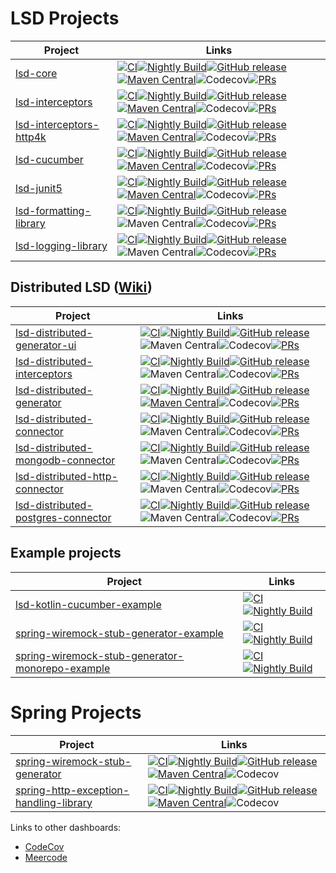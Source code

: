 # LSD Projects


| Project                                                                              | Links                                                                                                                                                                                                                                                                                                                                                                                                                                                                                                                                                                                                                                                                                                                                                                                                                                                                                                                                                                                                                                                                                      |
|--------------------------------------------------------------------------------------|--------------------------------------------------------------------------------------------------------------------------------------------------------------------------------------------------------------------------------------------------------------------------------------------------------------------------------------------------------------------------------------------------------------------------------------------------------------------------------------------------------------------------------------------------------------------------------------------------------------------------------------------------------------------------------------------------------------------------------------------------------------------------------------------------------------------------------------------------------------------------------------------------------------------------------------------------------------------------------------------------------------------------------------------------------------------------------------------|
| [lsd-core](https://github.com/lsd-consulting/lsd-core)                               | [![CI](https://github.com/lsd-consulting/lsd-core/actions/workflows/ci.yml/badge.svg?branch=main)](https://github.com/lsd-consulting/lsd-core/actions/workflows/ci.yml)[![Nightly Build](https://github.com/lsd-consulting/lsd-core/actions/workflows/nightly.yml/badge.svg)](https://github.com/lsd-consulting/lsd-core/actions/workflows/nightly.yml)[![GitHub release](https://img.shields.io/github/release/lsd-consulting/lsd-core)](https://github.com/lsd-consulting/lsd-core/releases)[![Maven Central](https://img.shields.io/maven-central/v/io.github.lsd-consulting/lsd-core.svg?label=Maven%20Central)](https://search.maven.org/search?q=g:%22io.github.lsd-consulting%22%20AND%20a:%22lsd-core%22)![Codecov](https://img.shields.io/codecov/c/github/lsd-consulting/lsd-core)[![PRs](https://img.shields.io/github/issues-pr/lsd-consulting/lsd-core?label=PRs)](https://github.com/lsd-consulting/lsd-core/pulls)                                                                                                                                                          |
| [lsd-interceptors](https://github.com/lsd-consulting/lsd-interceptors)               | [![CI](https://github.com/lsd-consulting/lsd-interceptors/actions/workflows/ci.yml/badge.svg?branch=master)](https://github.com/lsd-consulting/lsd-interceptors/actions/workflows/ci.yml)[![Nightly Build](https://github.com/lsd-consulting/lsd-interceptors/actions/workflows/nightly.yml/badge.svg)](https://github.com/lsd-consulting/lsd-interceptors/actions/workflows/nightly.yml)[![GitHub release](https://img.shields.io/github/release/lsd-consulting/lsd-interceptors)](https://github.com/lsd-consulting/lsd-interceptors/releases)[![Maven Central](https://img.shields.io/maven-central/v/io.github.lsd-consulting/lsd-interceptors.svg?label=Maven%20Central)](https://search.maven.org/search?q=g:%22io.github.lsd-consulting%22%20AND%20a:%22lsd-interceptors%22)![Codecov](https://img.shields.io/codecov/c/github/lsd-consulting/lsd-interceptors)[![PRs](https://img.shields.io/github/issues-pr/lsd-consulting/lsd-interceptors?label=PRs)](https://github.com/lsd-consulting/lsd-interceptors/pulls)                                                                |
| [lsd-interceptors-http4k](https://github.com/lsd-consulting/lsd-interceptors-http4k) | [![CI](https://github.com/lsd-consulting/lsd-interceptors-http4k/actions/workflows/ci.yml/badge.svg)](https://github.com/lsd-consulting/lsd-interceptors-http4k/actions/workflows/ci.yml)[![Nightly Build](https://github.com/lsd-consulting/lsd-interceptors-http4k/actions/workflows/nightly.yml/badge.svg)](https://github.com/lsd-consulting/lsd-interceptors-http4k/actions/workflows/nightly.yml)[![GitHub release](https://img.shields.io/github/release/lsd-consulting/lsd-interceptors-http4k)](https://github.com/lsd-consulting/lsd-interceptors-http4k/releases)[![Maven Central](https://img.shields.io/maven-central/v/io.github.lsd-consulting/lsd-interceptors-http4k.svg?label=Maven%20Central)](https://search.maven.org/search?q=g:%22io.github.lsd-consulting%22%20AND%20a:%22lsd-interceptors-http4k%22)![Codecov](https://img.shields.io/codecov/c/github/lsd-consulting/lsd-interceptors-http4k)[![PRs](https://img.shields.io/github/issues-pr/lsd-consulting/lsd-interceptors-http4k?label=PRs)](https://github.com/lsd-consulting/lsd-interceptors-http4k/pulls) |
| [lsd-cucumber](https://github.com/lsd-consulting/lsd-cucumber)                       | [![CI](https://github.com/lsd-consulting/lsd-cucumber/actions/workflows/ci.yml/badge.svg)](https://github.com/lsd-consulting/lsd-cucumber/actions/workflows/ci.yml)[![Nightly Build](https://github.com/lsd-consulting/lsd-cucumber/actions/workflows/nightly.yml/badge.svg)](https://github.com/lsd-consulting/lsd-cucumber/actions/workflows/nightly.yml)[![GitHub release](https://img.shields.io/github/release/lsd-consulting/lsd-cucumber)](https://github.com/lsd-consulting/lsd-cucumber/releases)[![Maven Central](https://img.shields.io/maven-central/v/io.github.lsd-consulting/lsd-cucumber.svg?label=Maven%20Central)](https://search.maven.org/search?q=g:%22io.github.lsd-consulting%22%20AND%20a:%22lsd-cucumber%22)![Codecov](https://img.shields.io/codecov/c/github/lsd-consulting/lsd-cucumber)[![PRs](https://img.shields.io/github/issues-pr/lsd-consulting/lsd-cucumber?label=PRs)](https://github.com/lsd-consulting/lsd-cucumber/pulls)                                                                                                                          |
| [lsd-junit5](https://github.com/lsd-consulting/lsd-junit5)                           | [![CI](https://github.com/lsd-consulting/lsd-junit5/actions/workflows/ci.yml/badge.svg?branch=main)](https://github.com/lsd-consulting/lsd-junit5/actions/workflows/ci.yml)[![Nightly Build](https://github.com/lsd-consulting/lsd-junit5/actions/workflows/nightly.yml/badge.svg)](https://github.com/lsd-consulting/lsd-junit5/actions/workflows/nightly.yml)[![GitHub release](https://img.shields.io/github/release/lsd-consulting/lsd-junit5)](https://github.com/lsd-consulting/lsd-junit5/releases)[![Maven Central](https://img.shields.io/maven-central/v/io.github.lsd-consulting/lsd-junit5.svg?label=Maven%20Central)](https://search.maven.org/search?q=g:%22io.github.lsd-consulting%22%20AND%20a:%22lsd-junit5%22)![Codecov](https://img.shields.io/codecov/c/github/lsd-consulting/lsd-junit5)[![PRs](https://img.shields.io/github/issues-pr/lsd-consulting/lsd-junit5?label=PRs)](https://github.com/lsd-consulting/lsd-junit5/pulls)                                                                                                                                    |
| [lsd-formatting-library](https://github.com/lsd-consulting/lsd-formatting-library)   | [![CI](https://github.com/lsd-consulting/lsd-formatting-library/actions/workflows/ci.yml/badge.svg?branch=main)](https://github.com/lsd-consulting/lsd-formatting-library/actions/workflows/ci.yml)[![Nightly Build](https://github.com/lsd-consulting/lsd-formatting-library/actions/workflows/nightly.yml/badge.svg)](https://github.com/lsd-consulting/lsd-formatting-library/actions/workflows/nightly.yml)[![GitHub release](https://img.shields.io/github/release/lsd-consulting/lsd-formatting-library)](https://github.com/lsd-consulting/lsd-formatting-library/releases)![Maven Central](https://img.shields.io/maven-central/v/io.github.lsd-consulting/lsd-formatting-library)![Codecov](https://img.shields.io/codecov/c/github/lsd-consulting/lsd-formatting-library)[![PRs](https://img.shields.io/github/issues-pr/lsd-consulting/lsd-formatting-library?label=PRs)](https://github.com/lsd-consulting/lsd-formatting-library/pulls)                                                                                                                                       |
| [lsd-logging-library](https://github.com/lsd-consulting/lsd-logging-library)         | [![CI](https://github.com/lsd-consulting/lsd-logging-library/actions/workflows/ci.yml/badge.svg)](https://github.com/lsd-consulting/lsd-logging-library/actions/workflows/ci.yml)[![Nightly Build](https://github.com/lsd-consulting/lsd-logging-library/actions/workflows/nightly.yml/badge.svg)](https://github.com/lsd-consulting/lsd-logging-library/actions/workflows/nightly.yml)[![GitHub release](https://img.shields.io/github/release/lsd-consulting/lsd-logging-library)](https://github.com/lsd-consulting/lsd-logging-library/releases)![Maven Central](https://img.shields.io/maven-central/v/io.github.lsd-consulting/lsd-logging-library)![Codecov](https://img.shields.io/codecov/c/github/lsd-consulting/lsd-logging-library)[![PRs](https://img.shields.io/github/issues-pr/lsd-consulting/lsd-formatting-library?label=PRs)](https://github.com/lsd-consulting/lsd-formatting-library/pulls)                                                                                                                                                                           |

## Distributed LSD ([Wiki](https://github.com/lsd-consulting/.github/wiki/distributed-lsd))

| Project                                                                                                    | Links                                                                                                                                                                                                                                                                                                                                                                                                                                                                                                                                                                                                                                                                                                                                                                                                                                                                                                                                                                                                                                                                                                                                        |
|------------------------------------------------------------------------------------------------------------|----------------------------------------------------------------------------------------------------------------------------------------------------------------------------------------------------------------------------------------------------------------------------------------------------------------------------------------------------------------------------------------------------------------------------------------------------------------------------------------------------------------------------------------------------------------------------------------------------------------------------------------------------------------------------------------------------------------------------------------------------------------------------------------------------------------------------------------------------------------------------------------------------------------------------------------------------------------------------------------------------------------------------------------------------------------------------------------------------------------------------------------------|
| [lsd-distributed-generator-ui](https://github.com/lsd-consulting/lsd-distributed-generator-ui)             | [![CI](https://github.com/lsd-consulting/lsd-distributed-generator-ui/actions/workflows/ci.yml/badge.svg?branch=main)](https://github.com/lsd-consulting/lsd-distributed-generator-ui/actions/workflows/ci.yml)[![Nightly Build](https://github.com/lsd-consulting/lsd-distributed-generator-ui/actions/workflows/nightly.yml/badge.svg)](https://github.com/lsd-consulting/lsd-distributed-generator-ui/actions/workflows/nightly.yml)[![GitHub release](https://img.shields.io/github/release/lsd-consulting/lsd-distributed-generator-ui)](https://github.com/lsd-consulting/lsd-distributed-generator-ui/releases)![Maven Central](https://img.shields.io/maven-central/v/io.github.lsd-consulting/lsd-distributed-generator-ui-api)![Codecov](https://img.shields.io/codecov/c/github/lsd-consulting/lsd-distributed-generator-ui)[![PRs](https://img.shields.io/github/issues-pr/lsd-consulting/lsd-distributed-generator-ui?label=PRs)](https://github.com/lsd-consulting/lsd-distributed-generator-ui/pulls)                                                                                                                         |
| [lsd-distributed-interceptors](https://github.com/lsd-consulting/lsd-distributed-interceptors)             | [![CI](https://github.com/lsd-consulting/lsd-distributed-interceptors/actions/workflows/ci.yml/badge.svg?branch=master)](https://github.com/lsd-consulting/lsd-distributed-interceptors/actions/workflows/ci.yml)[![Nightly Build](https://github.com/lsd-consulting/lsd-distributed-interceptors/actions/workflows/nightly.yml/badge.svg)](https://github.com/lsd-consulting/lsd-distributed-interceptors/actions/workflows/nightly.yml)[![GitHub release](https://img.shields.io/github/release/lsd-consulting/lsd-distributed-interceptors)](https://github.com/lsd-consulting/lsd-distributed-interceptors/releases)![Maven Central](https://img.shields.io/maven-central/v/io.github.lsd-consulting/lsd-distributed-interceptors-core)![Codecov](https://img.shields.io/codecov/c/github/lsd-consulting/lsd-distributed-interceptors)[![PRs](https://img.shields.io/github/issues-pr/lsd-consulting/lsd-distributed-interceptors?label=PRs)](https://github.com/lsd-consulting/lsd-distributed-interceptors/pulls)                                                                                                                      |
| [lsd-distributed-generator](https://github.com/lsd-consulting/lsd-distributed-generator)                   | [![CI](https://github.com/lsd-consulting/lsd-distributed-generator/actions/workflows/ci.yml/badge.svg?branch=main)](https://github.com/lsd-consulting/lsd-distributed-generator/actions/workflows/ci.yml)[![Nightly Build](https://github.com/lsd-consulting/lsd-distributed-generator/actions/workflows/nightly.yml/badge.svg)](https://github.com/lsd-consulting/lsd-distributed-generator/actions/workflows/nightly.yml)[![GitHub release](https://img.shields.io/github/release/lsd-consulting/lsd-distributed-generator)](https://github.com/lsd-consulting/lsd-distributed-generator/releases)[![Maven Central](https://maven-badges.herokuapp.com/maven-central/io.github.lsd-consulting/lsd-distributed-generator/badge.svg?style=flat&gav=true&color=blue)](https://maven-badges.herokuapp.com/maven-central/io.github.lsd-consulting/lsd-distributed-generator)![Codecov](https://img.shields.io/codecov/c/github/lsd-consulting/lsd-distributed-generator)[![PRs](https://img.shields.io/github/issues-pr/lsd-consulting/lsd-distributed-generator?label=PRs)](https://github.com/lsd-consulting/lsd-distributed-generator/pulls) |
| [lsd-distributed-connector](https://github.com/lsd-consulting/lsd-distributed-connector)                   | [![CI](https://github.com/lsd-consulting/lsd-distributed-connector/actions/workflows/ci.yml/badge.svg?branch=main)](https://github.com/lsd-consulting/lsd-distributed-connector/actions/workflows/ci.yml)[![Nightly Build](https://github.com/lsd-consulting/lsd-distributed-connector/actions/workflows/nightly.yml/badge.svg)](https://github.com/lsd-consulting/lsd-distributed-connector/actions/workflows/nightly.yml)[![GitHub release](https://img.shields.io/github/release/lsd-consulting/lsd-distributed-connector)](https://github.com/lsd-consulting/lsd-distributed-connector/releases)![Maven Central](https://img.shields.io/maven-central/v/io.github.lsd-consulting/lsd-distributed-connector)![Codecov](https://img.shields.io/codecov/c/github/lsd-consulting/lsd-distributed-connector)[![PRs](https://img.shields.io/github/issues-pr/lsd-consulting/lsd-distributed-connector?label=PRs)](https://github.com/lsd-consulting/lsd-distributed-connector/pulls)                                                                                                                                                                       |
| [lsd-distributed-mongodb-connector](https://github.com/lsd-consulting/lsd-distributed-mongodb-connector)   | [![CI](https://github.com/lsd-consulting/lsd-distributed-mongodb-connector/actions/workflows/ci.yml/badge.svg?branch=main)](https://github.com/lsd-consulting/lsd-distributed-mongodb-connector/actions/workflows/ci.yml)[![Nightly Build](https://github.com/lsd-consulting/lsd-distributed-mongodb-connector/actions/workflows/nightly.yml/badge.svg)](https://github.com/lsd-consulting/lsd-distributed-mongodb-connector/actions/workflows/nightly.yml)[![GitHub release](https://img.shields.io/github/release/lsd-consulting/lsd-distributed-mongodb-connector)](https://github.com/lsd-consulting/lsd-distributed-mongodb-connector/releases)![Maven Central](https://img.shields.io/maven-central/v/io.github.lsd-consulting/lsd-distributed-mongodb-connector)![Codecov](https://img.shields.io/codecov/c/github/lsd-consulting/lsd-distributed-mongodb-connector)[![PRs](https://img.shields.io/github/issues-pr/lsd-consulting/lsd-distributed-mongodb-connector?label=PRs)](https://github.com/lsd-consulting/lsd-distributed-mongodb-connector/pulls)                                                                                       |
| [lsd-distributed-http-connector](https://github.com/lsd-consulting/lsd-distributed-http-connector)         | [![CI](https://github.com/lsd-consulting/lsd-distributed-http-connector/actions/workflows/ci.yml/badge.svg?branch=main)](https://github.com/lsd-consulting/lsd-distributed-http-connector/actions/workflows/ci.yml)[![Nightly Build](https://github.com/lsd-consulting/lsd-distributed-http-connector/actions/workflows/nightly.yml/badge.svg)](https://github.com/lsd-consulting/lsd-distributed-http-connector/actions/workflows/nightly.yml)[![GitHub release](https://img.shields.io/github/release/lsd-consulting/lsd-distributed-http-connector)](https://github.com/lsd-consulting/lsd-distributed-http-connector/releases)![Maven Central](https://img.shields.io/maven-central/v/io.github.lsd-consulting/lsd-distributed-http-connector)![Codecov](https://img.shields.io/codecov/c/github/lsd-consulting/lsd-distributed-http-connector)[![PRs](https://img.shields.io/github/issues-pr/lsd-consulting/lsd-distributed-http-connector?label=PRs)](https://github.com/lsd-consulting/lsd-distributed-http-connector/pulls)                                                                                                                     |
| [lsd-distributed-postgres-connector](https://github.com/lsd-consulting/lsd-distributed-postgres-connector) | [![CI](https://github.com/lsd-consulting/lsd-distributed-postgres-connector/actions/workflows/ci.yml/badge.svg?branch=main)](https://github.com/lsd-consulting/lsd-distributed-postgres-connector/actions/workflows/ci.yml)[![Nightly Build](https://github.com/lsd-consulting/lsd-distributed-postgres-connector/actions/workflows/nightly.yml/badge.svg)](https://github.com/lsd-consulting/lsd-distributed-postgres-connector/actions/workflows/nightly.yml)[![GitHub release](https://img.shields.io/github/release/lsd-consulting/lsd-distributed-postgres-connector)](https://github.com/lsd-consulting/lsd-distributed-postgres-connector/releases)![Maven Central](https://img.shields.io/maven-central/v/io.github.lsd-consulting/lsd-distributed-postgres-connector)![Codecov](https://img.shields.io/codecov/c/github/lsd-consulting/lsd-distributed-postgres-connector)[![PRs](https://img.shields.io/github/issues-pr/lsd-consulting/lsd-distributed-postgres-connector?label=PRs)](https://github.com/lsd-consulting/lsd-distributed-postgres-connector/pulls)                                                                             |

## Example projects

| Project                                                                                                                              | Links                                                                                                                                                                                                                                                                                                                                                                                                                                                                                                   |
|--------------------------------------------------------------------------------------------------------------------------------------|---------------------------------------------------------------------------------------------------------------------------------------------------------------------------------------------------------------------------------------------------------------------------------------------------------------------------------------------------------------------------------------------------------------------------------------------------------------------------------------------------------|
| [lsd-kotlin-cucumber-example](https://github.com/lsd-consulting/lsd-kotlin-cucumber-example)                                         | [![CI](https://github.com/lsd-consulting/lsd-kotlin-cucumber-example/actions/workflows/ci.yml/badge.svg)](https://github.com/lsd-consulting/lsd-kotlin-cucumber-example/actions/workflows/ci.yml)[![Nightly Build](https://github.com/lsd-consulting/lsd-kotlin-cucumber-example/actions/workflows/nightly.yml/badge.svg)](https://github.com/lsd-consulting/lsd-kotlin-cucumber-example/actions/workflows/nightly.yml)                                                                                 |
| [spring-wiremock-stub-generator-example](https://github.com/lsd-consulting/spring-wiremock-stub-generator-example)                   | [![CI](https://github.com/lsd-consulting/spring-wiremock-stub-generator-example/actions/workflows/ci.yml/badge.svg)](https://github.com/lsd-consulting/spring-wiremock-stub-generator-example/actions/workflows/ci.yml)[![Nightly Build](https://github.com/lsd-consulting/spring-wiremock-stub-generator-example/actions/workflows/nightly.yml/badge.svg)](https://github.com/lsd-consulting/spring-wiremock-stub-generator-example/actions/workflows/nightly.yml)                                     |
| [spring-wiremock-stub-generator-monorepo-example](https://github.com/lsd-consulting/spring-wiremock-stub-generator-monorepo-example) | [![CI](https://github.com/lsd-consulting/spring-wiremock-stub-generator-monorepo-example/actions/workflows/ci.yml/badge.svg)](https://github.com/lsd-consulting/spring-wiremock-stub-generator-monorepo-example/actions/workflows/ci.yml)[![Nightly Build](https://github.com/lsd-consulting/spring-wiremock-stub-generator-monorepo-example/actions/workflows/nightly.yml/badge.svg)](https://github.com/lsd-consulting/spring-wiremock-stub-generator-monorepo-example/actions/workflows/nightly.yml) |

# Spring Projects

| Project                                                                                                            | Links                                                                                                                                                                                                                                                                                                                                                                                                                                                                                                                                                                                                                                                                                                                                                                                                                                                                                                                                                                                                                                                                  |
|--------------------------------------------------------------------------------------------------------------------|------------------------------------------------------------------------------------------------------------------------------------------------------------------------------------------------------------------------------------------------------------------------------------------------------------------------------------------------------------------------------------------------------------------------------------------------------------------------------------------------------------------------------------------------------------------------------------------------------------------------------------------------------------------------------------------------------------------------------------------------------------------------------------------------------------------------------------------------------------------------------------------------------------------------------------------------------------------------------------------------------------------------------------------------------------------------|
| [spring-wiremock-stub-generator](https://github.com/lsd-consulting/spring-wiremock-stub-generator)                 | [![CI](https://github.com/lsd-consulting/spring-wiremock-stub-generator/actions/workflows/ci.yml/badge.svg)](https://github.com/lsd-consulting/spring-wiremock-stub-generator/actions/workflows/ci.yml)[![Nightly Build](https://github.com/lsd-consulting/spring-wiremock-stub-generator/actions/workflows/nightly.yml/badge.svg)](https://github.com/lsd-consulting/spring-wiremock-stub-generator/actions/workflows/nightly.yml)[![GitHub release](https://img.shields.io/github/release/lsd-consulting/spring-wiremock-stub-generator)](https://github.com/lsd-consulting/spring-wiremock-stub-generator/releases)[![Maven Central](https://img.shields.io/maven-central/v/io.github.lsd-consulting/spring-wiremock-stub-generator.svg?label=Maven%20Central)](https://search.maven.org/search?q=g:%22io.github.lsd-consulting%22%20AND%20a:%22spring-wiremock-stub-generator%22)![Codecov](https://img.shields.io/codecov/c/github/lsd-consulting/spring-wiremock-stub-generator)                                                                                 |
| [spring-http-exception-handling-library](https://github.com/lsd-consulting/spring-http-exception-handling-library) | [![CI](https://github.com/lsd-consulting/spring-http-exception-handling-library/actions/workflows/ci.yml/badge.svg)](https://github.com/lsd-consulting/spring-http-exception-handling-library/actions/workflows/ci.yml)[![Nightly Build](https://github.com/lsd-consulting/spring-http-exception-handling-library/actions/workflows/nightly.yml/badge.svg)](https://github.com/lsd-consulting/spring-http-exception-handling-library/actions/workflows/nightly.yml)[![GitHub release](https://img.shields.io/github/release/lsd-consulting/spring-http-exception-handling-library)](https://github.com/lsd-consulting/spring-http-exception-handling-library/releases)[![Maven Central](https://img.shields.io/maven-central/v/io.github.lsd-consulting/spring-http-exception-handling-library-api.svg?label=Maven%20Central)](https://search.maven.org/search?q=g:%22io.github.lsd-consulting%22%20AND%20a:%22spring-http-exception-handling-library-api%22)![Codecov](https://img.shields.io/codecov/c/github/lsd-consulting/spring-http-exception-handling-library) |


Links to other dashboards:

* [CodeCov](https://app.codecov.io/gh/lsd-consulting)
* [Meercode](https://meercode.io/monitor)

